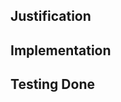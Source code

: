 ## Justification
<!--- Why is this change required? What problem does it solve? -->
<!--- If this PR fully addresses an issue, please say "Fixes #1234", -->
<!--- as this will allow Github to automatically close the related Issue -->

## Implementation
<!--- Explain what was done to address the problem/need -->
<!--- Also mention any known or possible side effects -->

## Testing Done
<!--- Please describe in detail how you tested your changes. -->
<!--- Include details of your testing environment, and the tests you -->
<!--- ran to see how your change affects other areas of the code, -->
<!--- etc. Then, include justifications for how your tests -->
<!--- demonstrate those affects. -->

